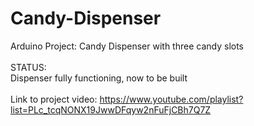 # Candy-Dispenser
Arduino Project: Candy Dispenser with three candy slots <br>
<br>
STATUS: <br>
Dispenser fully functioning, now to be built<br>
</br>
Link to project video: https://www.youtube.com/playlist?list=PLc_tcqNONX19JwwDFqyw2nFuFjCBh7Q7Z

